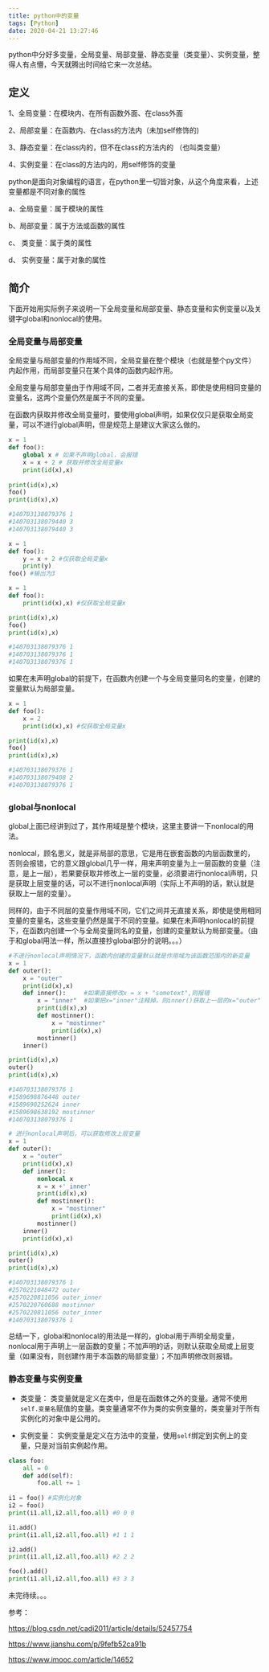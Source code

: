 ```yaml
---
title: python中的变量
tags: [Python]
date: 2020-04-21 13:27:46
---
```


python中分好多变量，全局变量、局部变量、静态变量（类变量）、实例变量，整得人有点懵，今天就腾出时间给它来一次总结。

<!-- more -->

## 定义

1、全局变量：在模块内、在所有函数外面、在class外面

2、局部变量：在函数内、在class的方法内（未加self修饰的)  

3、静态变量：在class内的，但不在class的方法内的 （也叫类变量）

4、实例变量：在class的方法内的，用self修饰的变量

python是面向对象编程的语言，在python里一切皆对象，从这个角度来看，上述变量都是不同对象的属性

a、全局变量：属于模块的属性

b、局部变量：属于方法或函数的属性

c、 类变量：属于类的属性

d、 实例变量：属于对象的属性

## 简介

下面开始用实际例子来说明一下全局变量和局部变量、静态变量和实例变量以及关键字global和nonlocal的使用。

### 全局变量与局部变量

全局变量与局部变量的作用域不同，全局变量在整个模块（也就是整个py文件）内起作用，而局部变量只在某个具体的函数内起作用。

全局变量与局部变量由于作用域不同，二者并无直接关系，即使是使用相同变量的变量名，这两个变量仍然是属于不同的变量。

在函数内获取并修改全局变量时，要使用global声明，如果仅仅只是获取全局变量，可以不进行global声明，但是规范上是建议大家这么做的。

```python
x = 1
def foo():
    global x # 如果不声明global，会报错
    x = x + 2 # 获取并修改全局变量x
    print(id(x),x)
    
print(id(x),x)
foo()
print(id(x),x)

#140703138079376 1
#140703138079440 3
#140703138079440 3
```

```python
x = 1
def foo():
    y = x + 2 #仅获取全局变量x
    print(y)
foo() #输出为3
```

```python
x = 1
def foo():
    print(id(x),x) #仅获取全局变量x

print(id(x),x)
foo()
print(id(x),x)

#140703138079376 1
#140703138079376 1
#140703138079376 1
```

如果在未声明global的前提下，在函数内创建一个与全局变量同名的变量，创建的变量默认为局部变量。

```python
x = 1
def foo():
    x = 2
    print(id(x),x) #仅获取全局变量x

print(id(x),x)
foo()
print(id(x),x)

#140703138079376 1
#140703138079408 2
#140703138079376 1
```

### global与nonlocal

global上面已经讲到过了，其作用域是整个模块，这里主要讲一下nonlocal的用法。

nonlocal，顾名思义，就是非局部的意思，它是用在嵌套函数的内层函数里的，否则会报错，它的意义跟global几乎一样，用来声明变量为上一层函数的变量（注意，是上一层），若果要获取并修改上一层的变量，必须要进行nonlocal声明，只是获取上层变量的话，可以不进行nonlocal声明（实际上不声明的话，默认就是获取上一层的变量）。

同样的，由于不同层的变量作用域不同，它们之间并无直接关系，即使是使用相同变量的变量名，这些变量仍然是属于不同的变量。如果在未声明nonlocal的前提下，在函数内创建一个与全局变量同名的变量，创建的变量默认为局部变量。（由于和global用法一样，所以直接抄global部分的说明。。。）

```python
#不进行nonlocal声明情况下，函数内创建的变量默认就是作用域为该函数范围内的新变量
x = 1
def outer():
    x = "outer"
    print(id(x),x)
    def inner():     #如果直接修改x = x + "sometext",则报错
        x = "inner"  #如果把x="inner"注释掉，则inner()获取上一层的x="outer"
        print(id(x),x)
        def mostinner():
            x = "mostinner"
            print(id(x),x)
        mostinner()
    inner()

print(id(x),x)
outer()
print(id(x),x)

#140703138079376 1
#1589698876448 outer
#1589690252624 inner
#1589698638192 mostinner
#140703138079376 1
```

```python
# 进行nonlocal声明后，可以获取修改上层变量
x = 1
def outer():
    x = "outer"
    print(id(x),x)
    def inner():
        nonlocal x
        x = x +'_inner'
        print(id(x),x)
        def mostinner():
            x = "mostinner"
            print(id(x),x)
        mostinner()
    inner()
    print(id(x),x)

print(id(x),x)
outer()
print(id(x),x)

#140703138079376 1
#2570221048472 outer
#2570220811056 outer_inner
#2570220760688 mostinner
#2570220811056 outer_inner
#140703138079376 1
```

总结一下，global和nonlocal的用法是一样的，global用于声明全局变量，nonlocal用于声明上一层函数的变量；不加声明的话，则默认获取全局或上层变量（如果没有，则创建作用于本函数的局部变量）；不加声明修改则报错。

### 静态变量与实例变量

* 类变量： 类变量就是定义在类中，但是在函数体之外的变量。通常不使用`self.变量名`赋值的变量。类变量通常不作为类的实例变量的，类变量对于所有实例化的对象中是公用的。

* 实例变量： 实例变量是定义在方法中的变量，使用`self`绑定到实例上的变量，只是对当前实例起作用。

```python
class foo:
    all = 0   
    def add(self):
        foo.all += 1
    
i1 = foo() #实例化对象
i2 = foo()
print(i1.all,i2.all,foo.all) #0 0 0

i1.add()
print(i1.all,i2.all,foo.all) #1 1 1 

i2.add()
print(i1.all,i2.all,foo.all) #2 2 2 

foo().add()
print(i1.all,i2.all,foo.all) #3 3 3
```

未完待续。。。

参考：

https://blog.csdn.net/cadi2011/article/details/52457754

https://www.jianshu.com/p/9fefb52ca91b

https://www.imooc.com/article/14652


